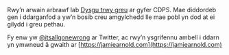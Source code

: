Rwy’n arwain arbrawf lab [Dysgu trwy greu](https://learnbymaking.wales) ar gyfer CDPS. Mae diddordeb gen i ddarganfod a yw’n bosib creu amgylchedd lle mae pobl yn dod at ei gilydd i greu pethau. 

Fy enw yw [@itsallgonewrong](https://twitter.com/itsallgonewrong) ar Twitter, ac rwy’n ysgrifennu ambell i ddarn yn ymwneud â gwaith ar [https://jamiearnold.com](https://jamiearnold.com)
